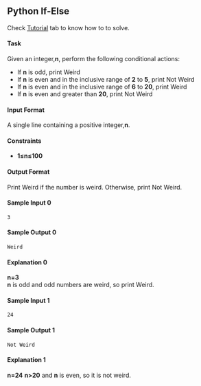 ## Python If-Else
Check [Tutorial](https://www.hackerrank.com/challenges/py-if-else/tutorial) tab to know how to to solve.

#### Task
Given an integer,**n**, perform the following conditional actions:

* If **n** is odd, print Weird
* If **n** is even and in the inclusive range of **2** to **5**, print Not Weird
* If **n** is even and in the inclusive range of **6** to **20**, print Weird
* If **n** is even and greater than **20**, print Not Weird
#### Input Format

A single line containing a positive integer,**n**.

#### Constraints
* **1≤n≤100**
#### Output Format

Print Weird if the number is weird. Otherwise, print Not Weird.

#### Sample Input 0

	3
#### Sample Output 0

	Weird
#### Explanation 0
**n=3**<br/>
**n** is odd and odd numbers are weird, so print Weird.

#### Sample Input 1

	24
#### Sample Output 1

	Not Weird
#### Explanation 1
**n=24**
**n>20** and **n** is even, so it is not weird. 
